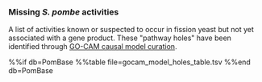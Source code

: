 ### Missing *S. pombe* activities

A list of activities known or suspected to occur in fission yeast but
not yet associated with a gene product.  These "pathway holes" have
been identified through [GO-CAM causal model curation](/gocam).

%%if db=PomBase
%%table file=gocam_model_holes_table.tsv
%%end db=PomBase
